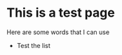 # This is a test page

Here are some words that I can use <tooltip><ul><li>Test the list</li></ul></tooltip>
